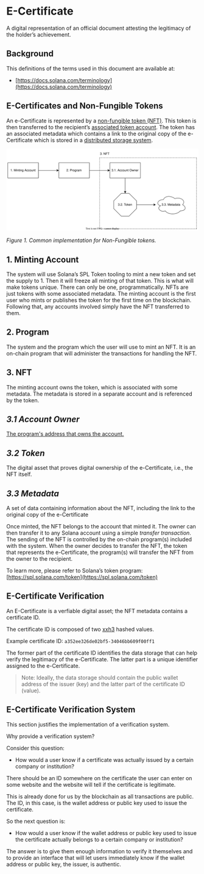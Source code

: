 # E-Certificate

A digital representation of an official document attesting the legitimacy of the holder’s achievement.

## Background

This definitions of the terms used in this document are available at:

- [https://docs.solana.com/terminology](https://docs.solana.com/terminology)

## E-Certificates and Non-Fungible Tokens

An e-Certificate is represented by a [non-fungible token (NFT)](https://en.wikipedia.org/wiki/Non-fungible_token). This token is then transferred to the recipient’s [associated token account](https://spl.solana.com/associated-token-account). The token has an associated metadata which contains a link to the original copy of the e-Certificate which is stored in a [distributed storage system](https://docs.metaplex.com/guides/storage-overview).

![figure-1](figure-1.svg)

*Figure 1. Common implementation for Non-Fungible tokens.*

## 1. Minting Account

The system will use Solana’s SPL Token tooling to mint a new token and set the supply to 1. Then it will freeze all minting of that token. This is what will make tokens unique. There can only be one, programmatically. NFTs are just tokens with some associated metadata. The minting account is the first user who mints or publishes the token for the first time on the blockchain. Following that, any accounts involved simply have the NFT transferred to them.

## 2. Program

The system and the program which the user will use to mint an NFT. It is an on-chain program that will
administer the transactions for handling the NFT.

## 3. NFT

The minting account owns the token, which is associated with some metadata. The metadata is stored
in a separate account and is referenced by the token.

## *3.1 Account Owner*

[The program's address that owns the account.](https://docs.solana.com/terminology#account-owner)

## *3.2 Token*

The digital asset that proves digital ownership of the e-Certificate, i.e., the NFT itself.

## *3.3 Metadata*

A set of data containing information about the NFT, including the link to the original copy of the e-Certificate

Once minted, the NFT belongs to the account that minted it. The owner can then transfer it to any Solana account using a simple *transfer transaction*. The sending of the NFT is controlled by the on-chain program(s) included with the system. When the owner decides to transfer the NFT, the token that represents the e-Certificate, the program(s) will transfer the NFT from the owner to the recipient.

To learn more, please refer to Solana’s token program: [https://spl.solana.com/token](https://spl.solana.com/token)

## E-Certificate Verification

An E-Certificate is a verfiable digital asset; the NFT metadata contains a certificate ID.

The certificate ID is composed of two [xxh3](http://cyan4973.github.io/xxHash/) hashed values.

Example certificate ID: `a352ee326de02bf5-34046bb609f00ff1`

The former part of the certificate ID identifies the data storage that can help verify the legitimacy of the e-Certificate. The latter part is a unique identifier assigned to the e-Certificate.

> Note: Ideally, the data storage should contain the public wallet address of the issuer (key) and the latter part of the certificate ID (value).

## E-Certificate Verification System

This section justifies the implementation of a verification system.

Why provide a verification system?

Consider this question:

- How would a user know if a certificate was actually issued by a certain company or institution?

There should be an ID somewhere on the certificate the user can enter on some website and the website will tell if the certificate is legitimate.

This is already done for us by the blockchain as all transactions are public. The ID, in this case, is the wallet address or public key used to issue the certificate.

So the next question is:

- How would a user know if the wallet address or public key used to issue the certificate actually belongs to a certain company or institution?

The answer is to give them enough information to verify it themselves and to provide an interface that will let users immediately know if the wallet address or public key, the issuer, is authentic.
